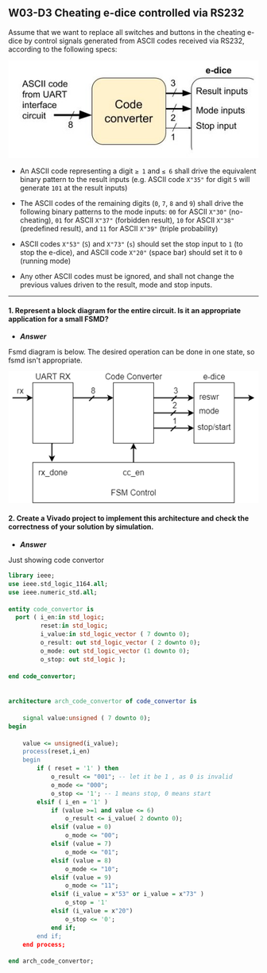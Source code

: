 ## W03-D3 Cheating e-dice controlled via RS232

Assume that we want to replace all switches and buttons in the cheating e-dice by control signals generated from ASCII codes received via RS232, according to the following specs:

<img src="/Resources/images/w3d3.jpg" width="600">

- An ASCII code representing a digit `≥ 1` and `≤ 6` shall drive the equivalent binary pattern to the result inputs (e.g. ASCII code `X"35"` for digit `5` will generate `101` at the result inputs)

- The ASCII codes of the remaining digits (`0`, `7`, `8` and `9`) shall drive the following binary patterns to the mode inputs: `00` for ASCII `X"30"` (no-cheating), `01` for ASCII `X"37"` (forbidden result), `10` for ASCII `X"38"` (predefined result), and `11` for ASCII `X"39"` (triple probability)

- ASCII codes `X"53"` (`S`) and `X"73"` (`s`) should set the stop input to `1` (to stop the e-dice), and ASCII code `X"20"` (space bar) should set it to `0` (running mode)

- Any other ASCII codes must be ignored, and shall not change the previous values driven to the result, mode and stop inputs.

---

#### 1. Represent a block diagram for the entire circuit. Is it an appropriate application for a small FSMD?

- ***Answer***

Fsmd diagram is below. The desired operation can be done in one state, so fsmd isn't appropriate.

<img src="/Resources/images/w3d3_FSMD.png" width="600">


#### 2. Create a Vivado project to implement this architecture and check the correctness of your solution by simulation.

- ***Answer***

Just showing code convertor

```vhdl
library ieee;
use ieee.std_logic_1164.all;
use ieee.numeric_std.all;

entity code_convertor is
  port ( i_en:in std_logic;
         reset:in std_logic;
         i_value:in std_logic_vector ( 7 downto 0);
         o_result: out std_logic_vector ( 2 downto 0);
         o_mode: out std_logic_vector (1 downto 0);
         o_stop: out std_logic );

end code_convertor;


architecture arch_code_convertor of code_convertor is

	signal value:unsigned ( 7 downto 0);
begin

	value <= unsigned(i_value);
	process(reset,i_en)
	begin
		if ( reset = '1' ) then
			o_result <= "001"; -- let it be 1 , as 0 is invalid
			o_mode <= "000";
			o_stop <= '1'; -- 1 means stop, 0 means start
		elsif ( i_en = '1' )
			if (value >=1 and value <= 6)
				o_result <= i_value( 2 downto 0);
			elsif (value = 0)
				o_mode <= "00";
			elsif (value = 7)
				o_mode <= "01";
			elsif (value = 8)
				o_mode <= "10";
			elsif (value = 9)
				o_mode <= "11";
			elsif (i_value = x"53" or i_value = x"73" )
				o_stop = '1'
			elsif (i_value = x"20")
				o_stop <= '0';
			end if;
		end if;
	end process;

end arch_code_convertor;
```
